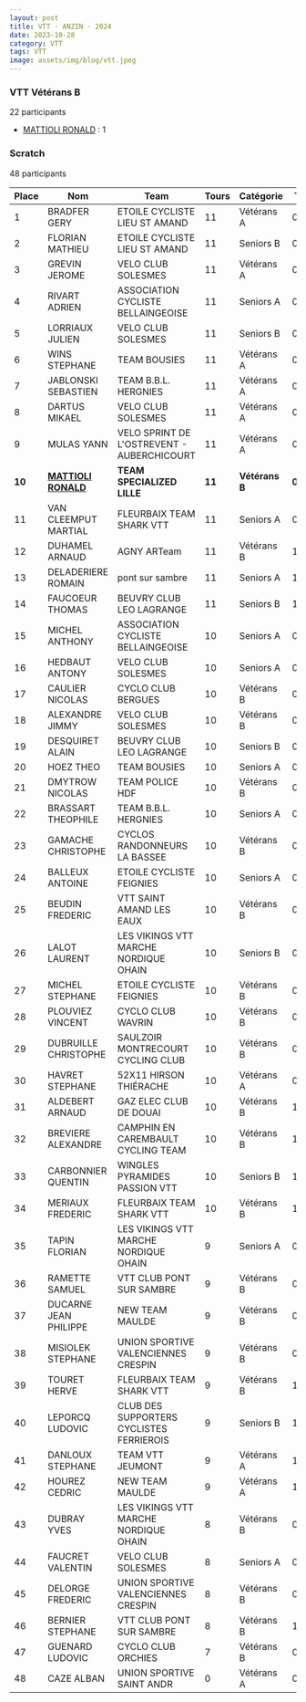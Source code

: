 ```yaml
---
layout: post
title: VTT - ANZIN - 2024
date: 2023-10-28
category: VTT
tags: VTT
image: assets/img/blog/vtt.jpeg
---
```


### VTT Vétérans B
22 participants
- [MATTIOLI RONALD](https://teamspecializedlille.cc/coureurs/mattiolironald) : 1

### Scratch
48 participants

| Place | Nom | Team | Tours | Catégorie | Temps |
|---|---|---|---|---|---|
| 1 | BRADFER GERY | ETOILE CYCLISTE LIEU ST AMAND | 11 | Vétérans A | 0:56:0 | 
| 2 | FLORIAN MATHIEU | ETOILE CYCLISTE LIEU ST AMAND | 11 | Seniors B | 0:56:51 | 
| 3 | GREVIN JEROME | VELO CLUB SOLESMES | 11 | Vétérans A | 0:57:0 | 
| 4 | RIVART ADRIEN | ASSOCIATION CYCLISTE BELLAINGEOISE | 11 | Seniors A | 0:57:12 | 
| 5 | LORRIAUX JULIEN | VELO CLUB SOLESMES | 11 | Seniors B | 0:58:8 | 
| 6 | WINS STEPHANE | TEAM BOUSIES | 11 | Vétérans A | 0:58:42 | 
| 7 | JABLONSKI SEBASTIEN | TEAM B.B.L. HERGNIES | 11 | Vétérans A | 0:58:56 | 
| 8 | DARTUS MIKAEL | VELO CLUB SOLESMES | 11 | Vétérans A | 0:59:18 | 
| 9 | MULAS YANN | VELO SPRINT DE L'OSTREVENT - AUBERCHICOURT | 11 | Vétérans A | 0:59:18 | 
| **10** | **[MATTIOLI RONALD](https://teamspecializedlille.cc/coureurs/mattiolironald)** | **TEAM SPECIALIZED LILLE** | **11** | **Vétérans B** | **0:59:28** | 
| 11 | VAN CLEEMPUT MARTIAL | FLEURBAIX TEAM SHARK VTT | 11 | Seniors A | 0:59:35 | 
| 12 | DUHAMEL ARNAUD | AGNY ARTeam | 11 | Vétérans B | 1:0:38 | 
| 13 | DELADERIERE ROMAIN | pont sur sambre | 11 | Seniors A | 1:0:55 | 
| 14 | FAUCOEUR THOMAS | BEUVRY CLUB LEO LAGRANGE | 11 | Seniors B | 1:1:19 | 
| 15 | MICHEL ANTHONY | ASSOCIATION CYCLISTE BELLAINGEOISE | 10 | Seniors A | 0:56:34 | 
| 16 | HEDBAUT ANTONY | VELO CLUB SOLESMES | 10 | Seniors A | 0:56:47 | 
| 17 | CAULIER NICOLAS | CYCLO CLUB BERGUES | 10 | Vétérans B | 0:57:3 | 
| 18 | ALEXANDRE JIMMY | VELO CLUB SOLESMES | 10 | Vétérans B | 0:57:20 | 
| 19 | DESQUIRET ALAIN | BEUVRY CLUB LEO LAGRANGE | 10 | Seniors B | 0:57:31 | 
| 20 | HOEZ THEO | TEAM BOUSIES | 10 | Seniors A | 0:57:39 | 
| 21 | DMYTROW NICOLAS | TEAM POLICE HDF | 10 | Vétérans B | 0:57:48 | 
| 22 | BRASSART THEOPHILE | TEAM B.B.L. HERGNIES | 10 | Seniors A | 0:57:59 | 
| 23 | GAMACHE CHRISTOPHE | CYCLOS RANDONNEURS LA BASSEE | 10 | Vétérans B | 0:58:3 | 
| 24 | BALLEUX ANTOINE | ETOILE CYCLISTE FEIGNIES | 10 | Seniors A | 0:58:19 | 
| 25 | BEUDIN FREDERIC | VTT SAINT AMAND LES EAUX | 10 | Vétérans B | 0:58:19 | 
| 26 | LALOT LAURENT | LES VIKINGS VTT MARCHE NORDIQUE OHAIN | 10 | Seniors B | 0:58:41 | 
| 27 | MICHEL STEPHANE | ETOILE CYCLISTE FEIGNIES | 10 | Vétérans B | 0:59:17 | 
| 28 | PLOUVIEZ VINCENT | CYCLO CLUB WAVRIN | 10 | Vétérans B | 0:59:17 | 
| 29 | DUBRUILLE CHRISTOPHE | SAULZOIR MONTRECOURT CYCLING CLUB | 10 | Vétérans B | 0:59:26 | 
| 30 | HAVRET STEPHANE | 52X11 HIRSON THIÉRACHE | 10 | Vétérans A | 0:59:36 | 
| 31 | ALDEBERT ARNAUD | GAZ ELEC CLUB DE DOUAI | 10 | Vétérans B | 1:0:18 | 
| 32 | BREVIERE ALEXANDRE | CAMPHIN EN CAREMBAULT CYCLING TEAM | 10 | Vétérans B | 1:1:6 | 
| 33 | CARBONNIER QUENTIN | WINGLES PYRAMIDES PASSION VTT | 10 | Seniors B | 1:1:26 | 
| 34 | MERIAUX FREDERIC | FLEURBAIX TEAM SHARK VTT | 10 | Vétérans B | 1:1:31 | 
| 35 | TAPIN FLORIAN | LES VIKINGS VTT MARCHE NORDIQUE OHAIN | 9 | Seniors A | 0:56:7 | 
| 36 | RAMETTE SAMUEL | VTT  CLUB PONT SUR SAMBRE | 9 | Vétérans B | 0:56:54 | 
| 37 | DUCARNE JEAN PHILIPPE | NEW TEAM MAULDE | 9 | Vétérans B | 0:57:29 | 
| 38 | MISIOLEK STEPHANE | UNION SPORTIVE VALENCIENNES CRESPIN | 9 | Vétérans B | 0:59:11 | 
| 39 | TOURET HERVE | FLEURBAIX TEAM SHARK VTT | 9 | Vétérans B | 1:0:40 | 
| 40 | LEPORCQ LUDOVIC | CLUB DES SUPPORTERS CYCLISTES FERRIEROIS | 9 | Seniors B | 1:1:24 | 
| 41 | DANLOUX STEPHANE | TEAM VTT JEUMONT | 9 | Vétérans A | 1:1:30 | 
| 42 | HOUREZ CEDRIC | NEW TEAM MAULDE | 9 | Vétérans A | 1:1:44 | 
| 43 | DUBRAY YVES | LES VIKINGS VTT MARCHE NORDIQUE OHAIN | 8 | Vétérans B | 0:57:8 | 
| 44 | FAUCRET VALENTIN | VELO CLUB SOLESMES | 8 | Seniors A | 0:57:41 | 
| 45 | DELORGE FREDERIC | UNION SPORTIVE VALENCIENNES CRESPIN | 8 | Vétérans B | 0:59:3 | 
| 46 | BERNIER STEPHANE | VTT  CLUB PONT SUR SAMBRE | 8 | Vétérans B | 1:1:37 | 
| 47 | GUENARD LUDOVIC | CYCLO CLUB ORCHIES | 7 | Vétérans B | 0:56:51 | 
| 48 | CAZE ALBAN | UNION SPORTIVE SAINT ANDR | 0 | Vétérans A | 0:38:53 | 
